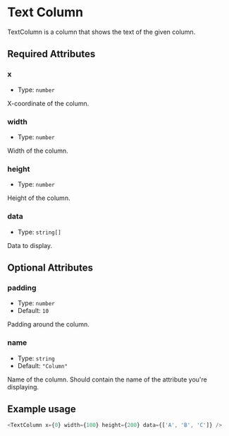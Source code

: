# Text Column

TextColumn is a column that shows the text of the given column.

## Required Attributes

### x

- Type: `number`

X-coordinate of the column.

### width

- Type: `number`

Width of the column.

### height

- Type: `number`

Height of the column.

### data

- Type: `string[]`

Data to display.

## Optional Attributes

### padding

- Type: `number`
- Default: `10`

Padding around the column.

### name

- Type: `string`
- Default: `"Column"`

Name of the column. Should contain the name of the attribute you're displaying.

## Example usage

```javascript
<TextColumn x={0} width={100} height={200} data={['A', 'B', 'C']} />
```

